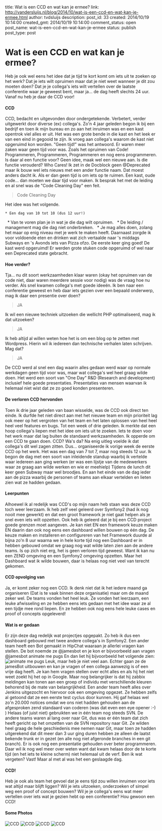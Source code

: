 title: Wat is een CCD en wat kan je ermee?
link: http://vandersluijs.nl/blog/2014/10/wat-is-een-ccd-en-wat-kan-je-ermee.html
author: tvdsluijs
description: 
post_id: 33
created: 2014/10/19 10:14:00
created_gmt: 2014/10/19 10:14:00
comment_status: open
post_name: wat-is-een-ccd-en-wat-kan-je-ermee
status: publish
post_type: post

# Wat is een CCD en wat kan je ermee?

Heb je ook wel eens het idee dat je tijd te kort komt om iets uit te zoeken op het werk? Dat je iets wilt opruimen maar dat je niet weet wanneer je dit zou moeten doen? Dat je je collega's iets wilt vertellen over de laatste conferentie waar je geweest bent, maar ja... de dag heeft slechts 24 uur. Vanaf nu heb je daar de CCD voor! 

#### CCD

CCD, bedacht en uitgevonden door ondergetekende. Verbetert, verder uitgewerkt door diverse (ex) collega's. Zo'n 4 jaar geleden begon ik bij een bedrijf en toen ik mijn bureau en zo aan het inruimen was en een kast opentrok viel alles er uit. Het was een grote bende in die kast en het leek er van een eind in gegooid te zijn. Ik vroeg aan collega's waarom de kast niet opgeruimd kon worden. "Geen tijd!" was het antwoord. Er waren meer zaken waar geen tijd voor was. Zoals het opruimen van Code! Programmeren, Programmeren, Programmeren en nog eens programmeren. Is daar al een functie voor? Geen idee, maak wel een nieuwe aan. Is die functie verouderd? Who Cares! Ik zet in de Docblock geen @Deprecated maar ik bouw wel iets nieuws met een ander functie naam. Dat moest anders dacht ik. Als er dan geen tijd is om iets op te ruimen. Een kast, oude code... dan moeten we daar tijd voor maken. Ik besprak het met de leiding en al snel was de "Code Cleaning Day" een feit. 

> Code Cleaning Day

Het idee was het volgende. 

    * Een dag van 10 tot 10 (dus 12 uur!)
 
    * Van te voren plan je in wat je die dag wilt opruimen.
 
    * De leiding / management mag die dag niet onderbreken.
 
    * Je mag alles doen, zolang het maar op enig niveau met je werk te maken heeft.
Daarnaast zorgde ik voor voldoende eten en drinken wat zich vertaalde naar 's middags Subways en 's Avonds iets van Pizza ofzo. De eerste keer ging goed! De kast werd opgeruimd! Er werden grote stuken code opgeruimd of wel naar een Deprecated state gebracht. 

#### Hoe verder?

Tja... nu dit soort werkzaamheden klaar waren (okay het opruimen van de code niet, daar waren meerdere sessie voor nodig) was de vraag hoe nu verder. Als snel kwamen collega's met goede ideeën. Ik ben naar een conferentie geweest en heb daar iets gezien over een bepaald onderwerp, mag ik daar een presentie over doen? 

> JA

Ik wil een nieuwe techniek uitzoeken die wellicht PHP optimaliseerd, mag ik dat uitzoeken? 

> JA

Ik heb altijd al willen weten hoe het is om een blog op te zetten met Wordpress. Hierin wil ik iedereen dan technische verhalen laten schrijven. Mag dat? 

> JA

De CCD werd al snel een dag waarin alles gedaan werd waar op normale werkdagen geen tijd voor was, maar wat collega's wel heel graag wilde doen. Het werd een soort van "One Day" R&D (Research and development) inclusief hele goede presentaties. Presentaties van mensen waarvan ik helemaal niet wist dat ze zo goed konden presenteren. 

#### De verloren CCD hervonden

Toen ik drie jaar geleden van baan wisselde, was de CCD ook direct ten einde. Ik durfde het niet direct aan met het nieuwe team en mijn prioriteit lag ook meer op het vergroten van het team en het laten oplossen van heel heel heel veel features en bugs. Tot een week of drie geleden. Ik merkte dat een hoop collega's liepen met het idee om iets uit te zoeken. Iets te doen voor het werk maar dat lag buiten de standaard werkzaamheden. Ik opperde om een CCD te gaan doen. CCD? Wa's da? Na enig uitleg voelde ik dat collega's dit wel zagen zitten. Dus... organiseerde ik vorige week de eerste CCD op het werk. Het was een dag van 7 tot 7, maar nog steeds 12 uur. Ik begon de dag met een soort van inleidende standup waarbij ik vertelde waar iedereen aan ging werken (er was een lijstje van de medewerkers waar ze graag aan wilde werken en wie er meehielp) Tijdens de lunch dit keer geen Subway maar wel broodjes. En aan het einde van de dag ieder aan de pizza waarbij de personen of teams aan elkaar vertelden en lieten zien wat ze hadden gedaan. 

#### Leerpunten

Alhoewel ik al redelijk was CCD's op mijn naam heb staan was deze CCD toch weer leerzaam. Ik heb zelf veel geleerd over Symfony2 (had ik nog nooit mee gewerkt) en dat een groot framework je niet gaat helpen als je snel even iets wilt opzetten. Ook heb ik geleerd dat je bij een CCD project goede grenzen moet aangeven. Je kan niet EN een framework keuze maken EN daarin dan ook nog eens een dashboard willen bouwen op één dag. De keuze maken en installeren en configureren van het Framework duurde al bijna zo'n 8 uur waarna we in hele korte tijd nog een Dashboard er in hebben gebouwd omdat we graag nog wat wilde laten zien aan de andere teams. Is op zich niet erg, het is geen verloren tijd geweest. Want ik kan nu een ZEND omgeving en een Symfony2 omgeving opzetten. Maar het Dashboard wat ik wilde bouwen, daar is helaas nog niet veel van terecht gekomen. 

#### CCD opvolging van

Ja, er komt zeker nog een CCD. Ik denk niet dat ik het iedere maand ga organiseren (Dat is te vaak binnen deze organisatie) maar om de maand zeker wel. De teams vonden het heel leuk. Ze vonden het leerzaam, een leuke afwisseling en ze hebben eens iets gedaan met het idee waar ze al een tijdje mee rond liepen. En ze hebben ook nog eens hele leuke cases en proof of concepts opgeleverd! 

#### Wat is er gedaan

Er zijn deze dag redelijk wat projectjes opgepakt. Zo heb ik dus een dashboard gebouwd met twee andere collega's in Symfony2. Een ander team heeft een Bot gemaakt in HipChat waaraan je allerlei vragen kan stellen. De bot noemde ze @jamesbot en je kon er bijvoorbeeld aan vragen @jamesbot animate me pugs En dan liet hij bijvoorbeeld het volgende zien: ![animate me pugs](/content/images/2014/10/49750-screen-licker-pug.gif) Leuk, maar heb je niet veel aan. Echter gaan ze de jamesBot uitbouwen en kan je vragen of een collega aanwezig is of een vrije dag heeft. Je kan hem vragen stellen over echt alles en als hij het niet weet zoekt hij het op in Google. Maar nog belangrijker is dat hij zabbix meldingen kan tonen aan een groep of individu met verschillende kleuren behorend bij de mate van belangrijkheid. Een ander team heeft alles over Jenkins uitgezocht en hiervoor ook een omgeving opgezet. Ze hebben zelfs al getoond dat ze een eerste test cyclus door kunnen. Hij gaf helaas wel zo'n 20.000 notices omdat we ons niet hadden gehouden aan de afgesproken zend standaard van coderen (was dat even een eye opener :-) ) Helaas (of juist niet) gebruikten we in één team nog steeds SVN. De andere teams waren al lang over naar Git, dus was er één team dat zich heeft gericht op het omzetten van de SVN repository naar Git. Ze wilden heel graag de hele geschiedenis mee nemen naar Git, maar toen ze hadden uitgerekend dat dit meer dan 3 uur ging duren hebben ze alleen de laatst bekende trunk er in gezet (en alle nog niet afgeronde branches in een git branch). Er is ook nog een presentatie gehouden over beter programmeren. Daar wil ik nog wel meer over weten want dat kwam helaas door de te korte tijd (en het iets te kleine scherm) niet helemaal uit de verf. Ben ik wat vergeten? Vast! Maar al met al was het een geslaagde dag. 

#### CCD!

Heb je ook als team het gevoel dat je eens tijd zou willen inruimen voor iets wat altijd maar blijft liggen? Wil je iets uitzoeken, onderzoeken of simpel weg een proof of concept bouwen? Wil je je collega's eens wat meer vertellen over iets wat je gezien hebt op een conferentie? Hou gewoon een CCD! 

#### Some Photos

![CCD](/content/images/2014/10/IMG_3052.JPG) ![CCD](/content/images/2014/10/IMG_3062.JPG) ![CCD](/content/images/2014/10/IMG_3063.JPG) ![CCD](/content/images/2014/10/IMG_3059.JPG)